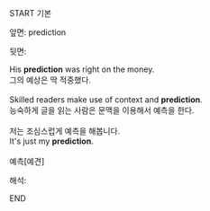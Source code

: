 START
기본

앞면:
prediction


뒷면:
<div>His <strong>prediction</strong> was right on the money. </div><div><div>그의 예상은 딱 적중했다.</div></div><div><br></div><div><div>Skilled readers make use of context and <strong>prediction</strong>. </div><div><div>능숙하게 글을 읽는 사람은 문맥을 이용해서 예측을 한다.</div></div></div><div><br></div><div><div><div><span>저는 조심스럽게 예측을 해봅니다.</span></div></div><div><div><span>It's just my <strong>prediction</strong>.</span></div></div></div><div><br></div><div>예측[예견]</div>


해석:
<!--ID: 1746614454480-->
END